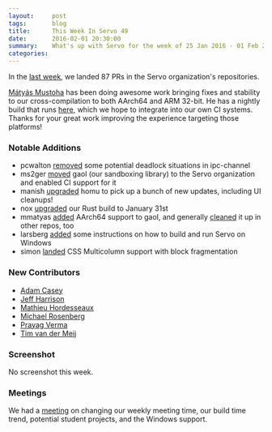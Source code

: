 ```yaml
---
layout:     post
tags:       blog
title:      This Week In Servo 49
date:       2016-02-01 20:30:00
summary:    What's up with Servo for the week of 25 Jan 2016 - 01 Feb 2016
categories:
---
```


In the [last week](https://github.com/pulls?page=1&q=is%3Apr+is%3Amerged+closed%3A2016-01-25..2016-02-01+user%3Aservo), we landed 87 PRs in the Servo organization's repositories.

[Mátyás Mustoha](https://github.com/mmatyas) has been doing awesome work bringing fixes and stability to our cross-compilation to both AArch64 and ARM 32-bit. He has a nightly build that runs [here](https://travis-ci.org/mmatyas/servo-nightly), which we hope to integrate into our own CI systems. Thanks for your great work improving the experience targeting those platforms!

### Notable Additions

- pcwalton [removed](https://github.com/servo/ipc-channel/pull/35) some potential deadlock situations in ipc-channel
- ms2ger [moved](https://github.com/servo/saltfs/pull/206) gaol (our sandboxing library) to the Servo organization and enabled CI support for it
- manish [upgraded](https://github.com/servo/saltfs/pull/205) homu to pick up a bunch of new updates, including UI cleanups!
- nox [upgraded](https://github.com/servo/servo/pull/9470) our Rust build to January 31st
- mmatyas [added](https://github.com/servo/gaol/pull/12) AArch64 support to gaol, and generally [cleaned](https://github.com/servo/servo/pull/9447) it up in other repos, too
- larsberg [added](https://github.com/servo/servo/pull/9423) some instructions on how to build and run Servo on Windows
- simon [landed](https://github.com/servo/servo/pull/9170) CSS Multicolumn support with block fragmentation

### New Contributors

- [Adam Casey](https://github.com/adamncasey)
- [Jeff Harrison](https://github.com/His-name-is-Joof)
- [Mathieu Hordesseaux](https://github.com/mathieuh)
- [Michael Rosenberg](https://github.com/doomrobo)
- [Prayag Verma](https://github.com/pra85)
- [Tim van der Meij](https://github.com/timvandermeij)

### Screenshot

No screenshot this week.

### Meetings

We had a [meeting](https://github.com/servo/servo/wiki/Meeting-2016-01-25) on changing our weekly meeting time, our build time trend, potential student projects, and the Windows support.
